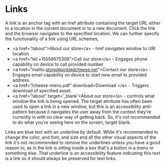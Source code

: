 # Links

A link is an anchor tag with an href attribute containing the target URL either to a location in the current document or to a new document. Click the link and the browser navigates to the specified location. We can further specify the functionality of a link using URL schemes,

* &lt;a href=”/about”&gt;About our store&lt;/a&gt; - href navigates window to URI location
* &lt;a href=”tel:+15558675309”>Call our store&lt;/a&gt; - Engages phone capability on device to call provided number
* &lt;a href=”mailto:store@pickledcheese.net”&gt;Contact our store&lt;/a&gt; - Engages email capability on device to start new email to provided address.
* &lt;a href=”/cheese-menu.pdf” download&gt;Download &lt;/a&gt; - Triggers download of specified asset. 
* &lt;a href=”/about” target=’_blank’&gt;About our store&lt;/a&gt; - controls what window the link is being opened. The target attribute has often been used to open a link in a new window, but this is an accessibility anti-pattern because it navigates the user away from the context they're currently in with no clear way of getting back. So, it's not recommended to do what you're seeing here on the screen, target blank.
  

Links are blue text with an underline by default. While it's recommended to change the color, and font, and size and all the other visual aspects of the link it's not recommended to remove the underlines unless you have a good reason to, as in the link is sitting inside a box that's a button in a menu or something else. That underline is an accessibility feature indicating this text is a link so it should always be preserved for text links.
